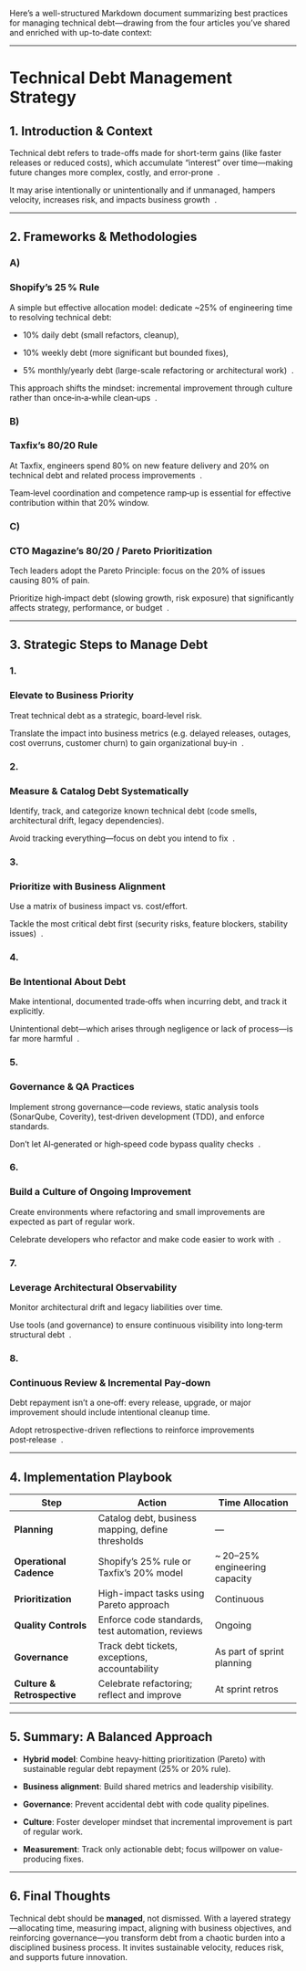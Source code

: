 Here’s a well-structured Markdown document summarizing best practices for managing technical debt—drawing from the four articles you’ve shared and enriched with up-to‑date context:

---

# **Technical Debt Management Strategy**

  

## **1. Introduction & Context**

  

Technical debt refers to trade-offs made for short-term gains (like faster releases or reduced costs), which accumulate “interest” over time—making future changes more complex, costly, and error‑prone  .

It may arise intentionally or unintentionally and if unmanaged, hampers velocity, increases risk, and impacts business growth  .

---

## **2. Frameworks & Methodologies**

  

### **A)** 

### **Shopify’s 25 % Rule**

  

A simple but effective allocation model: dedicate ~25% of engineering time to resolving technical debt:

- 10% daily debt (small refactors, cleanup),
    
- 10% weekly debt (more significant but bounded fixes),
    
- 5% monthly/yearly debt (large-scale refactoring or architectural work)  .
    

  

This approach shifts the mindset: incremental improvement through culture rather than once‑in‑a‑while clean‑ups  .

  

### **B)** 

### **Taxfix’s 80/20 Rule**

  

At Taxfix, engineers spend 80% on new feature delivery and 20% on technical debt and related process improvements  .

Team‐level coordination and competence ramp‑up is essential for effective contribution within that 20% window.

  

### **C)** 

### **CTO Magazine’s 80/20 / Pareto Prioritization**

  

Tech leaders adopt the Pareto Principle: focus on the 20% of issues causing 80% of pain.

Prioritize high‑impact debt (slowing growth, risk exposure) that significantly affects strategy, performance, or budget  .

---

## **3. Strategic Steps to Manage Debt**

  

### **1.** 

### **Elevate to Business Priority**

  

Treat technical debt as a strategic, board‑level risk.

Translate the impact into business metrics (e.g. delayed releases, outages, cost overruns, customer churn) to gain organizational buy‑in  .

  

### **2.** 

### **Measure & Catalog Debt Systematically**

  

Identify, track, and categorize known technical debt (code smells, architectural drift, legacy dependencies).

Avoid tracking everything—focus on debt you intend to fix  .

  

### **3.** 

### **Prioritize with Business Alignment**

  

Use a matrix of business impact vs. cost/effort.

Tackle the most critical debt first (security risks, feature blockers, stability issues)  .

  

### **4.** 

### **Be Intentional About Debt**

  

Make intentional, documented trade‑offs when incurring debt, and track it explicitly.

Unintentional debt—which arises through negligence or lack of process—is far more harmful  .

  

### **5.** 

### **Governance & QA Practices**

  

Implement strong governance—code reviews, static analysis tools (SonarQube, Coverity), test‑driven development (TDD), and enforce standards.

Don’t let AI‑generated or high‑speed code bypass quality checks  .

  

### **6.** 

### **Build a Culture of Ongoing Improvement**

  

Create environments where refactoring and small improvements are expected as part of regular work.

Celebrate developers who refactor and make code easier to work with  .

  

### **7.** 

### **Leverage Architectural Observability**

  

Monitor architectural drift and legacy liabilities over time.

Use tools (and governance) to ensure continuous visibility into long‑term structural debt  .

  

### **8.** 

### **Continuous Review & Incremental Pay‑down**

  

Debt repayment isn’t a one‑off: every release, upgrade, or major improvement should include intentional cleanup time.

Adopt retrospective-driven reflections to reinforce improvements post‑release  .

---

## **4. Implementation Playbook**

|**Step**|**Action**|**Time Allocation**|
|---|---|---|
|**Planning**|Catalog debt, business mapping, define thresholds|—|
|**Operational Cadence**|Shopify’s 25% rule or Taxfix’s 20% model|~ 20–25% engineering capacity|
|**Prioritization**|High-impact tasks using Pareto approach|Continuous|
|**Quality Controls**|Enforce code standards, test automation, reviews|Ongoing|
|**Governance**|Track debt tickets, exceptions, accountability|As part of sprint planning|
|**Culture & Retrospective**|Celebrate refactoring; reflect and improve|At sprint retros|

---

## **5. Summary: A Balanced Approach**

- **Hybrid model**: Combine heavy-hitting prioritization (Pareto) with sustainable regular debt repayment (25% or 20% rule).
    
- **Business alignment**: Build shared metrics and leadership visibility.
    
- **Governance**: Prevent accidental debt with code quality pipelines.
    
- **Culture**: Foster developer mindset that incremental improvement is part of regular work.
    
- **Measurement**: Track only actionable debt; focus willpower on value-producing fixes.
    

---

## **6. Final Thoughts**

  

Technical debt should be **managed**, not dismissed. With a layered strategy—allocating time, measuring impact, aligning with business objectives, and reinforcing governance—you transform debt from a chaotic burden into a disciplined business process. It invites sustainable velocity, reduces risk, and supports future innovation.